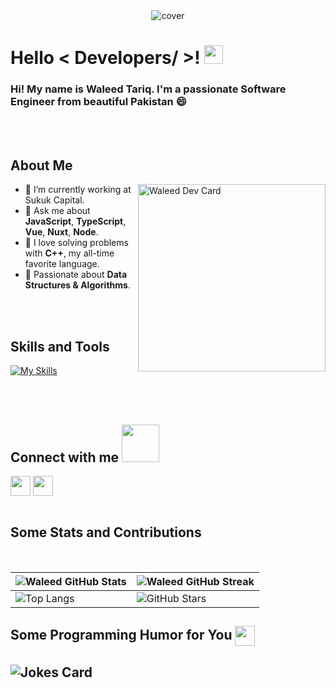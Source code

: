 
<div align="center">
<img width="" height = "" src="https://miro.medium.com/max/1444/1*Z5-lWkyzcRB5ahgm9qyxvg.png" alt="cover" />
</div>

<h1> Hello < Developers/ >! <img src = "https://raw.githubusercontent.com/MartinHeinz/MartinHeinz/master/wave.gif" width="30"> </h1>
<p align='center'>
</p>

### Hi! My name is Waleed Tariq. I'm a passionate Software Engineer from beautiful Pakistan :smile:

<br>
<br>

<h2> About Me</h2>

<a href="https://app.daily.dev/WaleedTariq109"><img src="https://api.daily.dev/devcards/6f5af80d318a4ec9b6880aaaaffca80c.png?r=6eu" align="right" width="300" alt="Waleed Dev Card"/></a>

- 🔭 I’m currently working at Sukuk Capital.
- 💬 Ask me about **JavaScript**, **TypeScript**, **Vue**, **Nuxt**, **Node**.
- 🌟 I love solving problems with **C++**, my all-time favorite language.
- 🚀 Passionate about **Data Structures & Algorithms**.

<br>
<br>

<h2> Skills and Tools </h2>

[![My Skills](https://skillicons.dev/icons?i=vue,nuxtjs,react,redux,vite,js,ts,html,css,sass,tailwind,bootstrap,webpack,regex,jest,figma,git,firebase,vscode,pug,cpp,cmake&perline=8)](https://github.com/waleedtariq109)

<br>
<br>

<h2> Connect with me <img src='https://raw.githubusercontent.com/ShahriarShafin/ShahriarShafin/main/Assets/handshake.gif' width="60"> </h2>
<a href = 'https://www.linkedin.com/in/waleed-tariq-khan/'> <img width = '32px' align= 'center' src="https://raw.githubusercontent.com/rahulbanerjee26/githubAboutMeGenerator/main/icons/linked-in-alt.svg"/></a>
<a href = 'https://twitter.com/_binary01'> <img width = '32px' align= 'center' src="https://raw.githubusercontent.com/rahulbanerjee26/githubAboutMeGenerator/main/icons/twitter.svg"/></a>

<br>
<br>

<h2> Some Stats and Contributions </h2>
<br>

| ![Waleed GitHub Stats](https://github-readme-stats.vercel.app/api?username=waleedtariq109&show_icons=true&theme=radical) | ![Waleed GitHub Streak](https://github-readme-streak-stats.herokuapp.com/?user=waleedtariq109&theme=radical) |
| --------------------------------------------------------------------------------------------------------------------------------- | ----------------------------------------------------------------------------------------------------------------------------------------------------------------------------------------------------------------- |
| ![Top Langs](https://github-readme-stats.vercel.app/api/top-langs/?username=waleedtariq109&langs_count=8&theme=radical&layout=compact) | ![GitHub Stars](https://github-readme-stats.vercel.app/api?username=waleedtariq109&show_icons=true&locale=en&count_private=true&hide_rank=true&custom_title=My%20GitHub%20Stats&disable_animations=true&theme=radical) |

<h2> Some Programming Humor for You <img align ='center' src='https://media2.giphy.com/media/UQDSBzfyiBKvgFcSTw/giphy.gif?cid=ecf05e47p3cd513axbek3f56ti3jzizq8hincw20jauyyfyw&rid=giphy.gif' width = "32"></h2>

## ![Jokes Card](https://readme-jokes.vercel.app/api?theme=radical)
